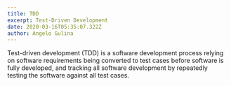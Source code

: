 ```yaml
---
title: TDD
excerpt: Test-Driven Development
date: 2020-03-16T05:35:07.322Z
author: Angelo Gulina
---
```


Test-driven development (TDD) is a software development process relying on software requirements being converted to test cases before software is fully developed, and tracking all software development by repeatedly testing the software against all test cases.
